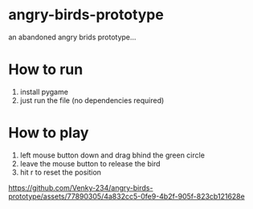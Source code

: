 # angry-birds-prototype
an abandoned angry brids prototype... 

# How to run
1) install pygame 
2) just run the file (no dependencies required)

# How to play 
1) left mouse button down and drag bhind the green circle
2) leave the mouse button to release the bird
3) hit r to reset the position 


https://github.com/Venky-234/angry-birds-prototype/assets/77890305/4a832cc5-0fe9-4b2f-905f-823cb121628e


